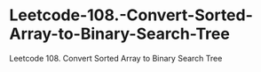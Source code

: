 # Leetcode-108.-Convert-Sorted-Array-to-Binary-Search-Tree
Leetcode 108. Convert Sorted Array to Binary Search Tree
